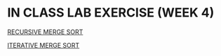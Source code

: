 # IN CLASS LAB EXERCISE (WEEK 4)


[RECURSIVE MERGE SORT](https://github.com/kumudh-ranasinghe/c--/blob/a670a252c949ccb295e863fd36ca66cd1ce7d7a3/quicksort.cpp)

[ITERATIVE MERGE SORT](https://github.com/kumudh-ranasinghe/c--/blob/a670a252c949ccb295e863fd36ca66cd1ce7d7a3/quicksort1.cpp)
